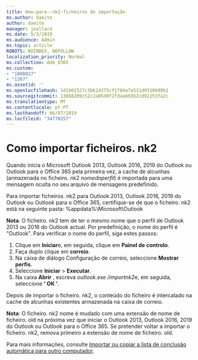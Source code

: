 ```yaml
---
title: How-para--nk2-ficheiros de importação
ms.author: daeite
author: daeite
manager: joallard
ms.date: 5/3/2019
ms.audience: Admin
ms.topic: article
ROBOTS: NOINDEX, NOFOLLOW
localization_priority: Normal
ms.collection: Adm_O365
ms.custom:
- "1800027"
- "1267"
ms.assetid: ''
ms.openlocfilehash: 1d1b02527c3b614375cf1f84a7a511d9318689b1
ms.sourcegitcommit: 136b8209c52c2a05d0f2fdaab93b2cd92253fa2c
ms.translationtype: MT
ms.contentlocale: pt-PT
ms.lasthandoff: 06/07/2019
ms.locfileid: "34770257"
---
```

# <a name="how-to-import-nk2-files"></a>Como importar ficheiros. nk2 

Quando inicia o Microsoft Outlook 2013, Outlook 2016, 2019 do Outlook ou Outlook para o Office 365 pela primeira vez, a cache de alcunhas (armazenada no ficheiro. nk2 *nomedoperfil*) é importada para uma mensagem oculta no seu arquivo de mensagens predefinido.

Para importar ficheiros. nk2 para Outlook 2013, Outlook 2016, 2019 do Outlook ou Outlook para o Office 365, certifique-se de que o ficheiro. nk2 está na seguinte pasta: %appdata%\Microsoft\Outlook

**Nota**: O ficheiro. nk2 tem de ter o mesmo nome que o perfil de Outlook 2013 ou 2016 do Outlook actual. Por predefinição, o nome do perfil é "Outlook". Para verificar o nome do perfil, siga estes passos: 
1. Clique em **Iniciar**e, em seguida, clique em **Painel de controlo**.
2. Faça duplo clique em **correio**.
3. Na caixa de diálogo Configuração de correio, seleccione **Mostrar perfis**.
4. Seleccione **Iniciar** > **Executar**.
5. Na caixa **Abrir** , escreva *outlook.exe /importnk2*e, em seguida, seleccione **' OK '**. 

Depois de importar o ficheiro. nk2, o conteúdo do ficheiro é intercalado na cache de alcunhas existentes armazenada na caixa de correio.

**Nota**: O ficheiro. nk2 nome é mudado com uma extensão de nome de ficheiro. old na próxima vez que iniciar o Outlook 2013, Outlook 2016, 2019 do Outlook ou Outlook para o Office 365. Se pretender voltar a importar o ficheiro. nk2, remova primeiro a extensão de nome de ficheiro. old.

Para mais informações, consulte [Importar ou copiar a lista de conclusão automática para outro computador](https://support.microsoft.com/help/2806550/how-to-import-nk2-files-into-outlook%).